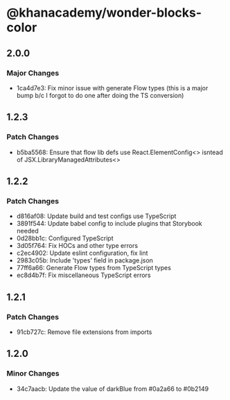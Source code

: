 # @khanacademy/wonder-blocks-color

## 2.0.0

### Major Changes

-   1ca4d7e3: Fix minor issue with generate Flow types (this is a major bump b/c I forgot to do one after doing the TS conversion)

## 1.2.3

### Patch Changes

-   b5ba5568: Ensure that flow lib defs use React.ElementConfig<> isntead of JSX.LibraryManagedAttributes<>

## 1.2.2

### Patch Changes

-   d816af08: Update build and test configs use TypeScript
-   3891f544: Update babel config to include plugins that Storybook needed
-   0d28bb1c: Configured TypeScript
-   3d05f764: Fix HOCs and other type errors
-   c2ec4902: Update eslint configuration, fix lint
-   2983c05b: Include 'types' field in package.json
-   77ff6a66: Generate Flow types from TypeScript types
-   ec8d4b7f: Fix miscellaneous TypeScript errors

## 1.2.1

### Patch Changes

-   91cb727c: Remove file extensions from imports

## 1.2.0

### Minor Changes

-   34c7aacb: Update the value of darkBlue from #0a2a66 to #0b2149
